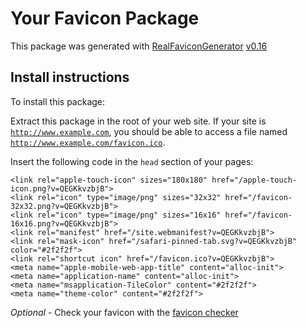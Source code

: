 # Your Favicon Package

This package was generated with [RealFaviconGenerator](https://realfavicongenerator.net/) [v0.16](https://realfavicongenerator.net/change_log#v0.16)

## Install instructions

To install this package:

Extract this package in the root of your web site. If your site is <code>http://www.example.com</code>, you should be able to access a file named <code>http://www.example.com/favicon.ico</code>.

Insert the following code in the `head` section of your pages:

    <link rel="apple-touch-icon" sizes="180x180" href="/apple-touch-icon.png?v=QEGKkvzbjB">
    <link rel="icon" type="image/png" sizes="32x32" href="/favicon-32x32.png?v=QEGKkvzbjB">
    <link rel="icon" type="image/png" sizes="16x16" href="/favicon-16x16.png?v=QEGKkvzbjB">
    <link rel="manifest" href="/site.webmanifest?v=QEGKkvzbjB">
    <link rel="mask-icon" href="/safari-pinned-tab.svg?v=QEGKkvzbjB" color="#2f2f2f">
    <link rel="shortcut icon" href="/favicon.ico?v=QEGKkvzbjB">
    <meta name="apple-mobile-web-app-title" content="alloc-init">
    <meta name="application-name" content="alloc-init">
    <meta name="msapplication-TileColor" content="#2f2f2f">
    <meta name="theme-color" content="#2f2f2f">

*Optional* - Check your favicon with the [favicon checker](https://realfavicongenerator.net/favicon_checker)